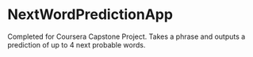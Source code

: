 # NextWordPredictionApp
Completed for Coursera Capstone Project. Takes a phrase and outputs a prediction of up to 4 next probable words.
